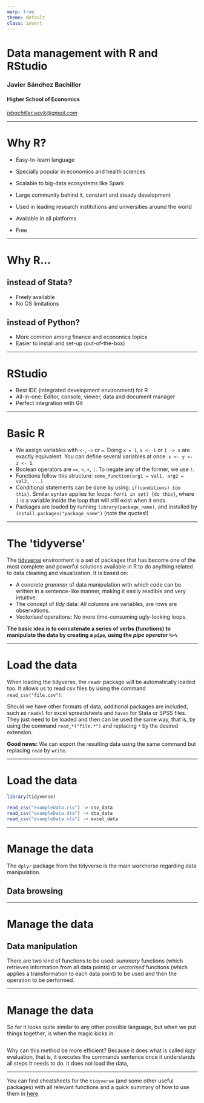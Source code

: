 ```yaml
---
marp: true
theme: default
class: invert
---
```


# Data management with R and RStudio
### Javier Sánchez Bachiller
#### Higher School of Economics

*jsbachiller.work@gmail.com*

---

# Why R?

- Easy-to-learn language
- Specially popular in economics and health sciences
- Scalable to big-data ecosystems like Spark

- Large community behind it, constant and steady development
- Used in leading research institutions and universities around the world
- Available in all platforms
- Free

---

# Why R...

## instead of Stata?
- Freely available
- No OS limitations

## instead of Python?
- More common among finance and economics topics
- Easier to install and set-up (out-of-the-box)

---

# RStudio

- Best IDE (integrated development environment) for R
- All-in-one: Editor, console, viewer, data and document manager 
- Perfect integration with Git

---

# Basic R

- We assign variables with `<-`, `->` or `=`. Doing `x = 1`, `x <- 1` or `1 -> x` are exactly equivalent. You can define several variables at once: `x <- y <- z <- 1`.
- Boolean operators are `==`, `>`, `<`, `|`. To negate any of the former, we use `!`.
- Functions follow this structure: `some_function(arg1 = val1, arg2 = val2, ...)` 
- Conditional statements can be done by using: `if(conditions) {do this}`. Similar syntax applies for loops: `for(i in set) {do this}`, where `i` is a variable inside the loop that will still exist when it ends.
- Packages are loaded by running `library(package_name)`, and installed by `install.packages("package_name")` (note the quotes!)


---

# The 'tidyverse'

The [tidyverse](https://www.tidyverse.org/packages/#installation-and-use) environment is a set of packages that has become one of the most complete and powerful solutions available in R to do anything related to data cleaning and visualization. It is based on:

- A concrete *grammar* of data manipulation with which code can be written in a sentence-like manner, making it easily readible and very intuitive. 
- The concept of *tidy* data: All columns are variables, are rows are observations.
- *Vectorised* operations: No more time-consuming ugly-looking loops.

**The basic idea is to concatenate a series of verbs (functions) to manipulate the data by creating a `pipe`, using the *pipe operator* `%>%`**


---

# Load the data

When loading the tidyverse, the `readr` package will be automatically loaded too. It allows us to read csv files by using the command `read_csv("file.csv")`.

Should we have other formats of data, additional packages are included, such as `readxl` for excel spreadsheets and `haven` for Stata or SPSS files. They just need to be loaded and then can be used the same way, that is, by using the command `read_*("file.*")` and replacing `*` by the desired extension.

**Good news:** We can export the resulting data using the same command but replacing `read` by `write`.

---
# Load the data

```R
library(tidyverse)

read_csv("exampleData.csv") -> csv_data
read_csv("exampleData.dta") -> dta_data
read_csv("exampleData.xls") -> excel_data
```

---

# Manage the data

The `dplyr` package from the tidyverse is the main workhorse regarding data manipulation. 

## Data browsing



---

# Manage the data

## Data manipulation

There are two kind of functions to be used: *summary* functions (which retrieves information from all data points) or *vectorised* functions (which applies a transformation to each data point) to be used and then the operation to be performed. 

---

# Manage the data

So far it looks quite similar to any other possible language, but when we put things together, is when the magic kicks in:

```

```

Why can this method be more efficient? Because it does what is called *lazy* evaluation, that is, it executes the commands sentence once it understands all steps it needs to do. It does not load the data, 

---


You can find cheatsheets for the `tidyverse` (and some other useful packages) with all relevant functions and a quick summary of how to use them in [here](https://www.rstudio.com/resources/cheatsheets/)